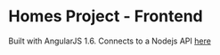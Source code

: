 # Homes Project - Frontend

Built with AngularJS 1.6. Connects to a Nodejs API [here](https://github.com/MikaelFeher/homes)